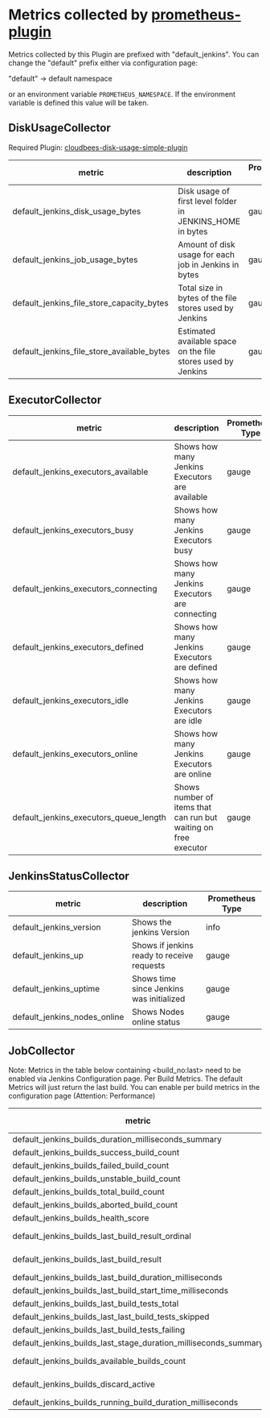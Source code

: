# Metrics collected by [prometheus-plugin](../../README.md)

Metrics collected by this Plugin are prefixed with "default_jenkins". 
You can change the "default" prefix either via configuration page:

"default" -> default namespace

or an environment variable ```PROMETHEUS_NAMESPACE```. 
If the environment variable is defined this value will be taken.


## DiskUsageCollector

Required Plugin: 
[cloudbees-disk-usage-simple-plugin](https://github.com/jenkinsci/cloudbees-disk-usage-simple-plugin)

| metric                                     | description                                                  | Prometheus Type |
|--------------------------------------------|--------------------------------------------------------------|-----------------|
| default_jenkins_disk_usage_bytes           | Disk usage of first level folder in JENKINS_HOME in bytes    | gauge           |
| default_jenkins_job_usage_bytes            | Amount of disk usage for each job in Jenkins in bytes        | gauge           |
| default_jenkins_file_store_capacity_bytes  | Total size in bytes of the file stores used by Jenkins       | gauge           |
| default_jenkins_file_store_available_bytes | Estimated available space on the file stores used by Jenkins | gauge           |

## ExecutorCollector

| metric                                 | description                                                     | Prometheus Type |
|----------------------------------------|-----------------------------------------------------------------|-----------------|
| default_jenkins_executors_available    | Shows how many Jenkins Executors are available                  | gauge           |
| default_jenkins_executors_busy         | Shows how many Jenkins Executors busy                           | gauge           |
| default_jenkins_executors_connecting   | Shows how many Jenkins Executors are connecting                 | gauge           |
| default_jenkins_executors_defined      | Shows how many Jenkins Executors are defined                    | gauge           |
| default_jenkins_executors_idle         | Shows how many Jenkins Executors are idle                       | gauge           |
| default_jenkins_executors_online       | Shows how many Jenkins Executors are online                     | gauge           |
| default_jenkins_executors_queue_length | Shows number of items that can run but waiting on free executor | gauge           |

## JenkinsStatusCollector

| metric                       | description                                | Prometheus Type |
|------------------------------|--------------------------------------------|-----------------|
| default_jenkins_version      | Shows the jenkins Version                  | info            |
| default_jenkins_up           | Shows if jenkins ready to receive requests | gauge           |
| default_jenkins_uptime       | Shows time since Jenkins was initialized   | gauge           |
| default_jenkins_nodes_online | Shows Nodes online status                  | gauge           |

## JobCollector

Note: Metrics in the table below containing <buildname><build_no:last> need to be enabled via Jenkins Configuration page. Per Build Metrics. The default Metrics 
will just return the last build. You can enable per build metrics in the configuration page (Attention: Performance)

| metric                                                                     | description                                                                                             | Prometheus Type |
|----------------------------------------------------------------------------|---------------------------------------------------------------------------------------------------------|-----------------|
| default_jenkins_builds_duration_milliseconds_summary                       | Summary of Jenkins build times in milliseconds by Job                                                   | summary         |
| default_jenkins_builds_success_build_count                                 | Successful build count                                                                                  | counter         |
| default_jenkins_builds_failed_build_count                                  | Failed build count                                                                                      | counter         |
| default_jenkins_builds_unstable_build_count                                | Unstable build count                                                                                    | counter         |
| default_jenkins_builds_total_build_count                                   | Total build count (excluding not_built statuses)                                                        | counter         |
| default_jenkins_builds_aborted_build_count                                 |  Aborted build count                                                                                    | counter         |
| default_jenkins_builds_health_score                                        | Health score of a job                                                                                   | gauge           |
| default_jenkins_builds<buildname>_last_build_result_ordinal                | Build status of a job (0=SUCCESS,1=UNSTABLE,2=FAILURE,3=NOT_BUILT,4=ABORTED)                            | gauge           |
| default_jenkins_builds<buildname>_last_build_result                        | Build status of a job as a boolean value - 0 or 1. Where 0 is: SUCCESS,UNSTABLE and 1: all other States | gauge           |
| default_jenkins_builds<buildname>_last_build_duration_milliseconds         | Build times in milliseconds of last build                                                               | gauge           |
| default_jenkins_builds<buildname>_last_build_start_time_milliseconds       | Last build start timestamp in milliseconds                                                              | gauge           |
| default_jenkins_builds<buildname>_last_build_tests_total                   | Number of total tests during the last build                                                             | gauge           |
| default_jenkins_builds<buildname>_last_last_build_tests_skipped            | Number of skipped tests during the last build                                                           | gauge           |
| default_jenkins_builds<buildname>_last_build_tests_failing                 | Number of failing tests during the last build                                                           | gauge           |
| default_jenkins_builds<buildname>_last_stage_duration_milliseconds_summary | Summary of Jenkins build times by Job and Stage in the last build                                       | summary         |
| default_jenkins_builds_available_builds_count                              | Gauge which indicates how many builds are available for the given job                                   | gauge           |
| default_jenkins_builds_discard_active                                      | Gauge which indicates if the build discard feature is active for the job.                               | gauge           |
| default_jenkins_builds_running_build_duration_milliseconds                 | Gauge which indicates the runtime of the current build.                                                 | gauge           |




